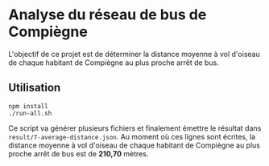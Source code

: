 # Analyse du réseau de bus de Compiègne

L'objectif de ce projet est de déterminer la distance moyenne à vol d'oiseau de chaque habitant
de Compiègne au plus proche arrêt de bus.

## Utilisation

```
npm install
./run-all.sh
```

Ce script va générer plusieurs fichiers et finalement émettre le résultat dans `result/7-average-distance.json`.
Au moment où ces lignes sont écrites, la distance moyenne à vol d'oiseau de chaque habitant de Compiègne au
plus proche arrêt de bus est de **210,70** mètres.
